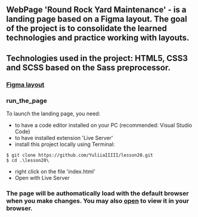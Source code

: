 ## WebPage 'Round Rock Yard Maintenance' - is a landing page based on a Figma layout. The goal of the project is to consolidate the learned technologies and practice working with layouts.

## Technologies used in the project: HTML5, CSS3 and SCSS based on the Sass preprocessor.

### [Figma layout](https://www.figma.com/file/TyqWsZ6YExKVF3iJrLanOw/12-FREE-Landing-Pages-(Community)?type=design&node-id=0-1&mode=design)

### run_the_page

To launch the landing page, you need:
- to have a code editor installed on your PC (recommended: Visual Studio Code)
- to have installed extension 'Live Server'
- install this project locally using Terminal:

```
$ git clone https://github.com/YuliiaIIIII/lesson20.git
$ cd .\lesson20\
```
- right click on the file 'index.html'
- Open with Live Server

### The page will be authomatically load with the default browser when you make changes. You may also [open](http://127.0.0.1:5500/index.html) to view it in your browser.